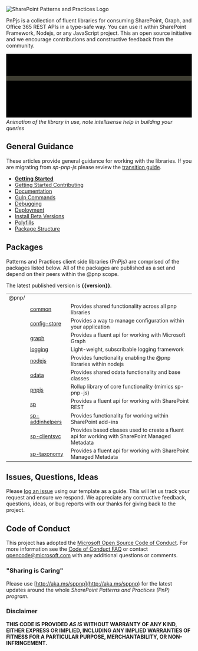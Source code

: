 ![SharePoint Patterns and Practices Logo](https://devofficecdn.azureedge.net/media/Default/PnP/sppnp.png)

PnPjs is a collection of fluent libraries for consuming SharePoint, Graph, and Office 365 REST APIs in a type-safe way. You can use it within SharePoint Framework, Nodejs, or any JavaScript project. This an open source initiative and we encourage contributions and constructive feedback from the community.

![Fluent API in action](documentation/img/PnPJS_FluentAPI.gif)
_Animation of the library in use, note intellisense help in building your queries_

## General Guidance

These articles provide general guidance for working with the libraries. If you are migrating from _sp-pnp-js_ please review the [transition guide](documentation/transition-guide.md).

* **[Getting Started](documentation/getting-started.md)**
* [Getting Started Contributing](documentation/getting-started-dev.md)
* [Documentation](documentation/documentation.md)
* [Gulp Commands](documentation/gulp-commands.md)
* [Debugging](documentation/debugging.md)
* [Deployment](documentation/deployment.md)
* [Install Beta Versions](documentation/beta-versions.md)
* [Polyfills](documentation/polyfill.md)
* [Package Structure](documentation/package-structure.md)

## Packages

Patterns and Practices client side libraries (PnPjs) are comprised of the packages listed below. All of the packages are published as a set and depend on their peers within the @pnp scope.

The latest published version is **{{version}}**.

|     ||  | 
| ---| -------------|-------------|
| @pnp/| | | 
|| [common](common/docs/index.md)  | Provides shared functionality across all pnp libraries | 
|| [config-store](config-store/docs/index.md) | Provides a way to manage configuration within your application | 
|| [graph](graph/docs/index.md) | Provides a fluent api for working with Microsoft Graph |
|| [logging](logging/docs/index.md) | Light-weight, subscribable logging framework |
|| [nodejs](nodejs/docs/index.md) | Provides functionality enabling the @pnp libraries within nodejs |
|| [odata](odata/docs/index.md) | Provides shared odata functionality and base classes |
|| [pnpjs](pnpjs/docs/index.md) | Rollup library of core functionality (mimics sp-pnp-js) |
|| [sp](sp/docs/index.md) | Provides a fluent api for working with SharePoint REST |
|| [sp-addinhelpers](sp-addinhelpers/docs/index.md) | Provides functionality for working within SharePoint add-ins |
|| [sp-clientsvc](sp-clientsvc/docs/index.md) | Provides based classes used to create a fluent api for working with SharePoint Managed Metadata |
|| [sp-taxonomy](sp-taxonomy/docs/index.md) | Provides a fluent api for working with SharePoint Managed Metadata |

## Issues, Questions, Ideas

Please [log an issue](https://github.com/pnp/pnpjs/issues) using our template as a guide. This will let us track your request and ensure we respond. We appreciate any contructive feedback, questions, ideas, or bug reports with our thanks for giving back to the project.


## Code of Conduct
This project has adopted the [Microsoft Open Source Code of Conduct](https://opensource.microsoft.com/codeofconduct/). For more information see the [Code of Conduct FAQ](https://opensource.microsoft.com/codeofconduct/faq/) or contact [opencode@microsoft.com](mailto:opencode@microsoft.com) with any additional questions or comments.

### "Sharing is Caring"

Please use [http://aka.ms/sppnp](http://aka.ms/sppnp) for the latest updates around the whole *SharePoint Patterns and Practices (PnP) program*.

### Disclaimer
**THIS CODE IS PROVIDED *AS IS* WITHOUT WARRANTY OF ANY KIND, EITHER EXPRESS OR IMPLIED, INCLUDING ANY IMPLIED WARRANTIES OF FITNESS FOR A PARTICULAR PURPOSE, MERCHANTABILITY, OR NON-INFRINGEMENT.**
